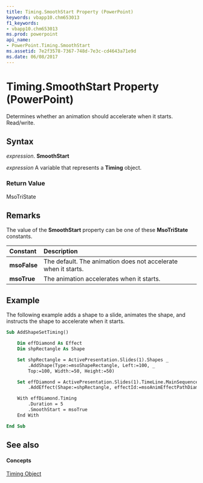 ```yaml
---
title: Timing.SmoothStart Property (PowerPoint)
keywords: vbapp10.chm653013
f1_keywords:
- vbapp10.chm653013
ms.prod: powerpoint
api_name:
- PowerPoint.Timing.SmoothStart
ms.assetid: 7e2f3578-7367-748d-7e3c-cd4643a71e9d
ms.date: 06/08/2017
---
```



# Timing.SmoothStart Property (PowerPoint)

Determines whether an animation should accelerate when it starts. Read/write.


## Syntax

 _expression_. **SmoothStart**

 _expression_ A variable that represents a **Timing** object.


### Return Value

MsoTriState


## Remarks

The value of the  **SmoothStart** property can be one of these **MsoTriState** constants.



|**Constant**|**Description**|
|:-----|:-----|
|**msoFalse**|The default. The animation does not accelerate when it starts. |
|**msoTrue**| The animation accelerates when it starts.|

## Example

The following example adds a shape to a slide, animates the shape, and instructs the shape to accelerate when it starts.


```vb
Sub AddShapeSetTiming()

    Dim effDiamond As Effect
    Dim shpRectangle As Shape

    Set shpRectangle = ActivePresentation.Slides(1).Shapes _
        .AddShape(Type:=msoShapeRectangle, Left:=100, _
        Top:=100, Width:=50, Height:=50)

    Set effDiamond = ActivePresentation.Slides(1).TimeLine.MainSequence _
        .AddEffect(Shape:=shpRectangle, effectId:=msoAnimEffectPathDiamond)

    With effDiamond.Timing
        .Duration = 5
        .SmoothStart = msoTrue
    End With

End Sub
```


## See also


#### Concepts


[Timing Object](PowerPoint.Timing.md)

